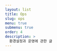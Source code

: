 ```yaml
---
layout: list
title: Ops
slug: ops
menu: true
submenu: true
order: 4
description: >
  환경설정과 운영에 관한 글
---
```

